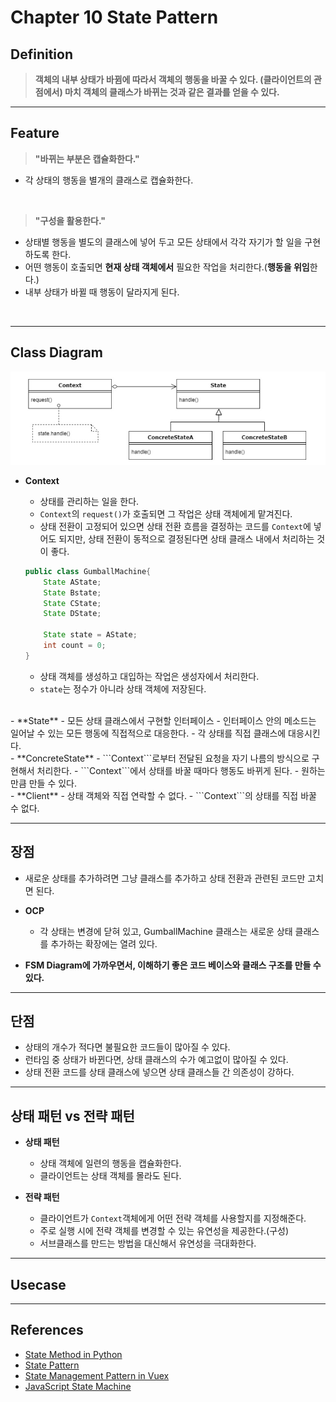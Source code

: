 # Chapter 10 State Pattern

## Definition
> **객체의 내부 상태가 바뀜에 따라서 객체의 행동을 바꿀 수 있다. (클라이언트의 관점에서) 마치 객체의 클래스가 바뀌는 것과 같은 결과를 얻을 수 있다.**

---

## Feature

>**"바뀌는 부분은 캡슐화한다."**
- 각 상태의 행동을 별개의 클래스로 캡슐화한다.

<br>

>**"구성을 활용한다."**
- 상태별 행동을 별도의 클래스에 넣어 두고 모든 상태에서 각각 자기가 할 일을 구현하도록 한다.
- 어떤 행동이 호출되면 **현재 상태 객체에서** 필요한 작업을 처리한다.(**행동을 위임**한다.)
- 내부 상태가 바뀔 때 행동이 달라지게 된다.

<br>

---

## Class Diagram

![클래스 다이어그램](./state_pattern.jpg)

- **Context**
    - 상태를 관리하는 일을 한다.
    - ```Context```의 ```request()```가 호출되면 그 작업은 상태 객체에게 맡겨진다.
    - 상태 전환이 고정되어 있으면 상태 전환 흐름을 결정하는 코드를 ```Context```에 넣어도 되지만, 상태 전환이 동적으로 결정된다면 상태 클래스 내에서 처리하는 것이 좋다.

    ```java
    public class GumballMachine{
        State AState;
        State Bstate;
        State CState;
        State DState;

        State state = AState;
        int count = 0;
    }
    ```

    - 상태 객체를 생성하고 대입하는 작업은 생성자에서 처리한다.
    - ```state```는 정수가 아니라 상태 객체에 저장된다.
<br>
- **State**
    - 모든 상태 클래스에서 구현할 인터페이스
    - 인터페이스 안의 메소드는 일어날 수 있는 모든 행동에 직접적으로 대응한다.
    - 각 상태를 직접 클래스에 대응시킨다.
<br>
- **ConcreteState**
    - ```Context```로부터 전달된 요청을 자기 나름의 방식으로 구현해서 처리한다.
    - ```Context```에서 상태를 바꿀 때마다 행동도 바뀌게 된다.
    - 원하는 만큼 만들 수 있다.
<br>
- **Client**
    - 상태 객체와 직접 연락할 수 없다.
    - ```Context```의 상태를 직접 바꿀 수 없다.

---

## 장점

- 새로운 상태를 추가하려면 그냥 클래스를 추가하고 상태 전환과 관련된 코드만 고치면 된다.

- **OCP**
    - 각 상태는 변경에 닫혀 있고, GumballMachine 클래스는 새로운 상태 클래스를 추가하는 확장에는 열려 있다.

- **FSM Diagram에 가까우면서, 이해하기 좋은 코드 베이스와 클래스 구조를 만들 수 있다.**

---

## 단점

- 상태의 개수가 적다면 불필요한 코드들이 많아질 수 있다.
- 런타임 중 상태가 바뀐다면, 상태 클래스의 수가 예고없이 많아질 수 있다.
- 상태 전환 코드를 상태 클래스에 넣으면 상태 클래스들 간 의존성이 강하다.

---

## 상태 패턴 vs 전략 패턴

- **상태 패턴**
    - 상태 객체에 일련의 행동을 캡슐화한다.
    - 클라이언트는 상태 객체를 몰라도 된다.

- **전략 패턴**
    - 클라이언트가 ```Context```객체에게 어떤 전략 객체를 사용할지를 지정해준다.
    - 주로 실행 시에 전략 객체를 변경할 수 있는 유연성을 제공한다.(구성)
    - 서브클래스를 만드는 방법을 대신해서 유연성을 극대화한다.

---

## Usecase

---

## References

- [State Method in Python](https://www.geeksforgeeks.org/state-method-python-design-patterns/)
- [State Pattern](https://gngsn.tistory.com/141)
- [State Management Pattern in Vuex](https://vuex.vuejs.org/#what-is-a-state-management-pattern)
- [JavaScript State Machine](https://github.com/jakesgordon/javascript-state-machine)
